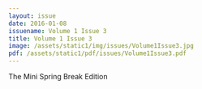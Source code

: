 ```yaml
---
layout: issue
date: 2016-01-08
issuename: Volume 1 Issue 3
title: Volume 1 Issue 3
image: /assets/static1/img/issues/Volume1Issue3.jpg
pdf: /assets/static1/pdf/issues/Volume1Issue3.pdf
---
```


The Mini Spring Break Edition
